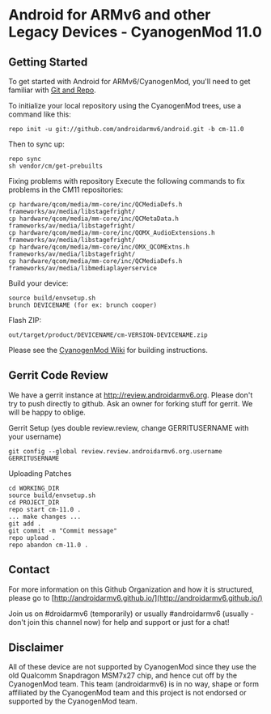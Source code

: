 Android for ARMv6 and other Legacy Devices - CyanogenMod 11.0
===========

Getting Started
---------------

To get started with Android for ARMv6/CyanogenMod, you'll need to get
familiar with [Git and Repo](http://source.android.com/source/developing.html).


To initialize your local repository using the CyanogenMod trees, use a command like this:

    repo init -u git://github.com/androidarmv6/android.git -b cm-11.0

Then to sync up:

    repo sync
    sh vendor/cm/get-prebuilts
    
Fixing problems with repository
Execute the following commands to fix problems in the CM11 repositories:

    cp hardware/qcom/media/mm-core/inc/QCMediaDefs.h frameworks/av/media/libstagefright/
    cp hardware/qcom/media/mm-core/inc/QCMetaData.h frameworks/av/media/libstagefright/
    cp hardware/qcom/media/mm-core/inc/QOMX_AudioExtensions.h frameworks/av/media/libstagefright/
    cp hardware/qcom/media/mm-core/inc/OMX_QCOMExtns.h frameworks/av/media/libstagefright/
    cp hardware/qcom/media/mm-core/inc/QCMediaDefs.h frameworks/av/media/libmediaplayerservice

Build your device:

    source build/envsetup.sh
    brunch DEVICENAME (for ex: brunch cooper)

Flash ZIP:

    out/target/product/DEVICENAME/cm-VERSION-DEVICENAME.zip


Please see the [CyanogenMod Wiki](http://wiki.cyanogenmod.org/) for building instructions.


Gerrit Code Review
------------------

We have a gerrit instance at http://review.androidarmv6.org.
Please don't try to push directly to github.
Ask an owner for forking stuff for gerrit.
We will be happy to oblige.

Gerrit Setup (yes double review.review, change GERRITUSERNAME with your username)

    git config --global review.review.androidarmv6.org.username GERRITUSERNAME

Uploading Patches

    cd WORKING_DIR
    source build/envsetup.sh
    cd PROJECT_DIR
    repo start cm-11.0 .
    ... make changes ...
    git add .
    git commit -m "Commit message"
    repo upload .
    repo abandon cm-11.0 .



Contact
-------

For more information on this Github Organization and how it is structured, 
please go to [http://androidarmv6.github.io/](http://androidarmv6.github.io/)

Join us on #droidarmv6 (temporarily) or usually #androidarmv6 (usually - don't join this channel now) for help and support or just for a chat!

Disclaimer
--------

All of these device are not supported by CyanogenMod since they use the old Qualcomm
Snapdragon MSM7x27 chip, and hence cut off by the CyanogenMod team. This team (androidarmv6)
is in no way, shape or form affiliated by the CyanogenMod team and this project is not
endorsed or supported by the CyanogenMod team.

